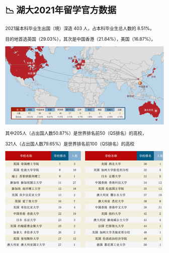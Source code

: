 # 📉 湖大2021年留学官方数据

2021届本科毕业生出国（境）深造 403 人，占本科毕业生总人数的 8.51%。

目的地首选英国（29.03%），其次是中国香港（21.84%），美国（16.87%）。

![](../.gitbook/assets/image.png)

其中205人（占出国人数50.87%）是世界排名前50（QS排名）的高校，

321人（占出国人数79.65%）是世界排名前100（QS排名）的高校

![top50大学（QS排名）深造情况](<../.gitbook/assets/image (1).png>)
